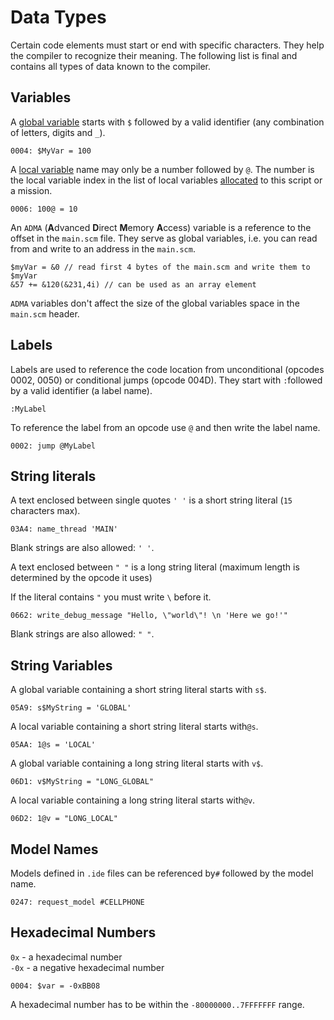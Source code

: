 # Data Types

Certain code elements must start or end with specific characters. They help the compiler to recognize their meaning. The following list is final and contains all types of data known to the compiler.  

## Variables

A [global variable](variables.md#global-variables) starts with `$` followed by a valid identifier \(any combination of letters, digits and `_`\).

```text
0004: $MyVar = 100
```

A [local variable](variables.md#local-variables) name may only be a number followed by `@`.  The number is the local variable index in the list of local variables [allocated](../scm-documentation/gta-limits.md) to this script or a mission.

```text
0006: 100@ = 10
```

An `ADMA` \(**A**dvanced **D**irect **M**emory **A**ccess\) variable is a reference to the offset in the `main.scm` file. They serve as global variables, i.e. you can read from and write to an address in the `main.scm`. 

```text
$myVar = &0 // read first 4 bytes of the main.scm and write them to $myVar
&57 += &120(&231,4i) // can be used as an array element
```

`ADMA` variables don't affect the size of the global variables space in the `main.scm` header.

## Labels

Labels are used to reference the code location from unconditional \(opcodes 0002, 0050\) or conditional jumps \(opcode 004D\). They start with `:`followed by a valid identifier \(a label name\).

```text
:MyLabel
```

To reference the label from an opcode use `@`  and then write the label name.

```text
0002: jump @MyLabel
```

## String literals

A text enclosed between single quotes `' '` is a short string literal \(`15` characters max\).

```text
03A4: name_thread 'MAIN'
```

Blank strings are also allowed: `' '`.

A text enclosed between `" "` is a long string literal \(maximum length is determined by the opcode it uses\)

If the literal contains `"` you must write `\` before it.

```text
0662: write_debug_message "Hello, \"world\"! \n 'Here we go!'"
```

Blank strings are also allowed: `" "`.

## String Variables

A global variable containing a short string literal starts with `s$`.

```text
05A9: s$MyString = 'GLOBAL'
```

A local variable containing a short string literal starts with`@s`. 

```text
05AA: 1@s = 'LOCAL'
```

A global variable containing a long string literal starts with `v$`. 

```text
06D1: v$MyString = "LONG_GLOBAL"
```

A local variable containing a long string literal starts with`@v`. 

```text
06D2: 1@v = "LONG_LOCAL"
```

## Model Names

Models defined in `.ide` files can be referenced by`#` followed by the model name. 

```text
0247: request_model #CELLPHONE
```

## Hexadecimal Numbers

`0x` - a hexadecimal number   
`-0x` - a negative hexadecimal number

```text
0004: $var = -0xBB08
```

A hexadecimal number has to be within the `-80000000..7FFFFFFF` range.

